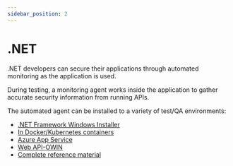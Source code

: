 ```yaml
---
sidebar_position: 2
---
```


# .NET

.NET developers can secure their applications through automated monitoring as the application is used.

During testing, a monitoring agent works inside the application to gather accurate security information from running APIs.

The automated agent can be installed to a variety of test/QA environments:
- [.NET Framework Windows Installer](https://docs.contrastsecurity.com/en/-net-framework-windows-installer.html)
- [In Docker/Kubernetes containers](https://docs.contrastsecurity.com/en/docker-for--net-framework.html)
- [Azure App Service](https://docs.contrastsecurity.com/en/-net-framework-with-azure-app-service.html)
- [Web API-OWIN](https://docs.contrastsecurity.com/en/webapi-owin.html)
- [Complete reference material](https://docs.contrastsecurity.com/en/install--net-framework.html)